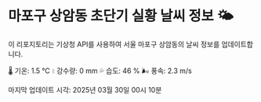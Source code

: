 
# 마포구 상암동 초단기 실황 날씨 정보 🌤️

이 리포지토리는 기상청 API를 사용하여 서울 마포구 상암동의 날씨 정보를 업데이트합니다. 

🌡️ 기온: 1.5 ℃
💧 강수량: 0 mm
💦 습도: 46 %
🌬️ 풍속: 2.3 m/s

마지막 업데이트 시각: 2025년 03월 30일 00시 10분    
